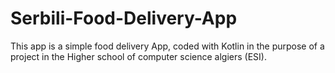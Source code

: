 # Serbili-Food-Delivery-App
This app is a simple food delivery App, coded with Kotlin in the purpose of a project in the Higher school of computer science algiers (ESI).
